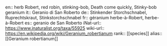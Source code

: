 en:: herb Robert, red robin, stinking-bob, Death come quickly, Stinky-bob geranium
it:: Geranio di San Roberto
de:: Stinkender Storchschnabel, Ruprechtskraut, Stinkstorchschnabel
fr:: géranium herbe-à-Robert, herbe-à-Robert
es:: geranio de San Roberto
iNat-url:: https://www.inaturalist.org/taxa/55925
wiki-url:: https://en.wikipedia.org/wiki/Geranium_robertianum
rank:: [[species]]
alias:: [[Geranium robertianum]]